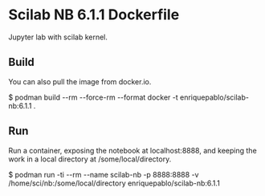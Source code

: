 
# Scilab NB 6.1.1 Dockerfile

Jupyter lab with scilab kernel.

## Build

You can also pull the image from docker.io.

 $ podman build --rm --force-rm --format docker -t enriquepablo/scilab-nb:6.1.1 .

## Run

Run a container, exposing the notebook at localhost:8888,
and keeping the work in a local directory at /some/local/directory.

 $ podman run -ti --rm --name scilab-nb -p 8888:8888 -v /home/sci/nb:/some/local/directory enriquepablo/scilab-nb:6.1.1
